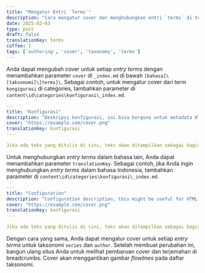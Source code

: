 ```yaml
---
title: "Mengatur Entri `Terms`"
description: "Cara mengatur cover dan menghubungkan entri `terms` di tema Hugo Brewm"
date: 2025-02-03
type: post
draft: false
translationKey: terms
coffee: 1
tags: ['authoring', 'cover', 'taxonomy', 'terms']
---
```


Anda dapat mengubah cover untuk setiap _entry terms_ dengan menambahkan parameter `cover` di `_index.md` di bawah `[bahasa]\[taksonomi]\[terms]\`.
Sebagai contoh, untuk mengatur cover dari term `kongigurasi` di categories, tambahkan parameter di `content\id\categories\konfigurasi\_index.md`.

```yaml
---
title: "Konfigurasi"
description: "Deskripsi konfigurasi, ini bisa berguna untuk metadata HTML"
cover: "https://example.com/cover.png"
translationKey: konfigurasi
---

Jika ada teks yang ditulis di sini, teks akan ditampilkan sebagai bagian hero.
```

Untuk menghubungkan _entry terms_ dalam bahasa lain, Anda dapat menambahkan parameter `translationKey`.
Sebagai contoh, jika Anda ingin menghubungkan _entry terms_ dalam bahasa Indonesia, tambahkan parameter di `content\id\categories\konfigurasi\_index.md`.

```yaml
---
title: "Configuration"
description: "Configuration description, this might be useful for HTML metadata"
cover: "https://example.com/cover.png"
translationKey: konfigurasi
---

Jika ada teks yang ditulis di sini, teks akan ditampilkan sebagai bagian hero.
```

Dengan cara yang sama, Anda dapat mengatur cover untuk setiap _entry terms_ untuk taksonomi `series` dan `author`.
Setelah membuat perubahan ini, bangun ulang situs Anda untuk melihat pembaruan cover dan terjemahan di breadcrumbs.
Cover akan menggantikan gambar _flowlines_ pada daftar taksonomi.